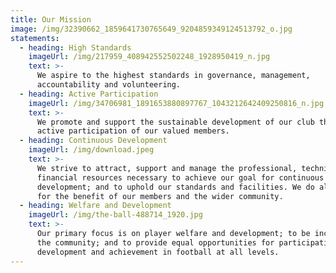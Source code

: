 ```yaml
---
title: Our Mission
image: /img/32390662_1859641730765649_9204859349124513792_o.jpg
statements:
  - heading: High Standards
    imageUrl: /img/217959_408942552502248_1928950419_n.jpg
    text: >-
      We aspire to the highest standards in governance, management,
      accountability and volunteering.
  - heading: Active Participation
    imageUrl: /img/34706981_1891653880897767_1043212642409250816_n.jpg
    text: >-
      We promote and support the sustainable development of our club through the
      active participation of our valued members.
  - heading: Continuous Development
    imageUrl: /img/download.jpeg
    text: >-
      We strive to attract, support and manage the professional, technical and
      financial resources necessary to achieve our goal for continuous
      development; and to uphold our standards and facilities. We do all of this
      for the benefit of our members and the wider community.
  - heading: Welfare and Development
    imageUrl: /img/the-ball-488714_1920.jpg
    text: >-
      Our primary focus is on player welfare and development; to be inclusive of
      the community; and to provide equal opportunities for participation,
      development and achievement in football at all levels.
---
```


